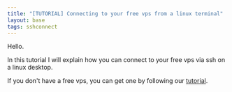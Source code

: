 ```yaml
---
title: "[TUTORIAL] Connecting to your free vps from a linux terminal"
layout: base
tags: sshconnect
---
```

Hello.

In this tutorial I will explain how you can connect to your free vps via ssh on a linux desktop.

If you don't have a free vps, you can get one by following our [tutorial](/free-vps).
